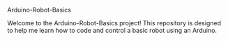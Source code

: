 Arduino-Robot-Basics

Welcome to the Arduino-Robot-Basics project! This repository is designed to help me learn how to code and control a basic robot using an Arduino.
